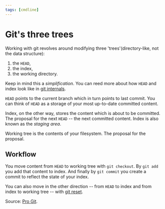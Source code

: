 ```yaml
---
tags: [cmdline]
---
```

[s/progit]: sources/progit.md
[git_re_cmds]: git_re_cmds.md
[git_internals]: git_internals.md

# Git's three trees

Working with git revolves around modifying three 'trees'(directory-like, not the
data structure):

1. the `HEAD`,
2. the index,
3. the working directory.

Keep in mind this a *simplification*. You can reed more about how `HEAD` and
index look like in [git internals][git_internals].

`HEAD` points to the current branch which in turn points to last commit. You can
think of `HEAD` as a storage of your most up-to-date committed content.

Index, on the other way, stores the content which is about to be committed. The
proposal for the next `HEAD` -- the next committed content. Index is also known
as the *staging area*.

Working tree is the contents of your filesystem. The proposal for the proposal.

## Workflow

You move content from `HEAD` to working tree with `git checkout`. By `git add`
you add that content to index. And finally by `git commit` you create a commit
to reflect the state of your index.

You can also move in the other direction -- from `HEAD` to index and from index
to working tree -- with [git reset][git_re_cmds].

Source: [Pro Git][s/progit].

